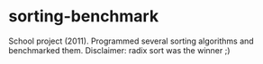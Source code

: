 # sorting-benchmark

School project (2011). Programmed several sorting algorithms and benchmarked them. Disclaimer: radix sort was the winner ;)
